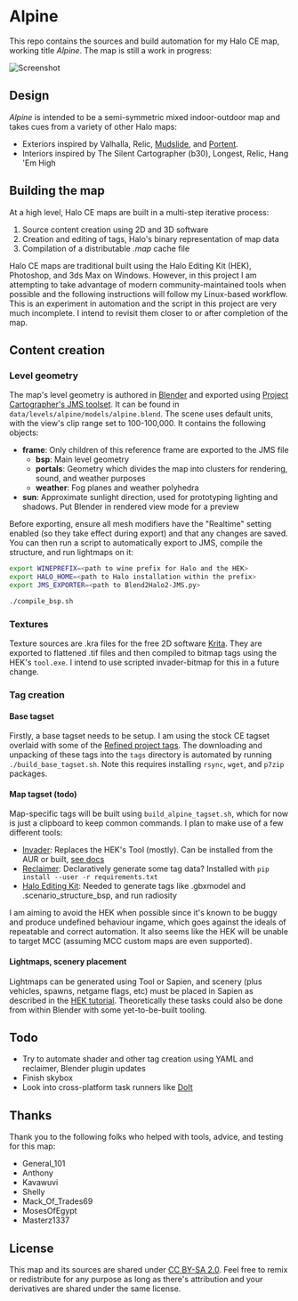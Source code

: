 # Alpine

This repo contains the sources and build automation for my Halo CE map, working title _Alpine_. The map is still a work in progress:

![Screenshot](screenshot.png)

## Design

_Alpine_ is intended to be a semi-symmetric mixed indoor-outdoor map and takes cues from a variety of other Halo maps:

* Exteriors inspired by Valhalla, Relic, [Mudslide](http://hce.halomaps.org/index.cfm?fid=528), and [Portent](http://hce.halomaps.org/index.cfm?fid=1796).
* Interiors inspired by The Silent Cartographer (b30), Longest, Relic, Hang 'Em High

## Building the map

At a high level, Halo CE maps are built in a multi-step iterative process:

1. Source content creation using 2D and 3D software
2. Creation and editing of tags, Halo's binary representation of map data
3. Compilation of a distributable _.map_ cache file

Halo CE maps are traditional built using the Halo Editing Kit (HEK), Photoshop, and 3ds Max on Windows. However, in this project I am attempting to take advantage of modern community-maintained tools when possible and the following instructions will follow my Linux-based workflow. This is an experiment in automation and the script in this project are very much incomplete. I intend to revisit them closer to or after completion of the map.

## Content creation
### Level geometry

The map's level geometry is authored in [Blender][2] and exported using [Project Cartographer's JMS toolset][1]. It can be found in `data/levels/alpine/models/alpine.blend`. The scene uses default units, with the view's clip range set to 100-100,000. It contains the following objects:

* **frame**: Only children of this reference frame are exported to the JMS file
  * **bsp**: Main level geometry
  * **portals**: Geometry which divides the map into clusters for rendering, sound, and weather purposes
  * **weather**: Fog planes and weather polyhedra
* **sun**: Approximate sunlight direction, used for prototyping lighting and shadows. Put Blender in rendered view mode for a preview

Before exporting, ensure all mesh modifiers have the "Realtime" setting enabled (so they take effect during export) and that any changes are saved. You can then run a script to automatically export to JMS, compile the structure, and run lightmaps on it:

```sh
export WINEPREFIX=<path to wine prefix for Halo and the HEK>
export HALO_HOME=<path to Halo installation within the prefix>
export JMS_EXPORTER=<path to Blend2Halo2-JMS.py>

./compile_bsp.sh
```

### Textures

Texture sources are .kra files for the free 2D software [Krita][7]. They are exported to flattened .tif files and then compiled to bitmap tags using the HEK's `tool.exe`. I intend to use scripted invader-bitmap for this in a future change.

### Tag creation
#### Base tagset

Firstly, a base tagset needs to be setup. I am using the stock CE tagset overlaid with some of the [Refined project tags][9]. The downloading and unpacking of these tags into the `tags` directory is automated by running `./build_base_tagset.sh`. Note this requires installing `rsync`, `wget`, and `p7zip` packages.

#### Map tagset (todo)

Map-specific tags will be built using `build_alpine_tagset.sh`, which for now is just a clipboard to keep common commands. I plan to make use of a few different tools:

* [Invader][4]: Replaces the HEK's Tool (mostly). Can be installed from the AUR or built, [see docs][10]
* [Reclaimer][5]: Declaratively generate some tag data? Installed with `pip install --user -r requirements.txt`
* [Halo Editing Kit][6]: Needed to generate tags like .gbxmodel and .scenario_structure_bsp, and run radiosity

I am aiming to avoid the HEK when possible since it's known to be buggy and produce undefined behaviour ingame, which goes against the ideals of repeatable and correct automation. It also seems like the HEK will be unable to target MCC (assuming MCC custom maps are even supported).

#### Lightmaps, scenery placement

Lightmaps can be generated using Tool or Sapien, and scenery (plus vehicles, spawns, netgame flags, etc) must be placed in Sapien as described in the [HEK tutorial][8]. Theoretically these tasks could also be done from within Blender with some yet-to-be-built tooling.

## Todo

* Try to automate shader and other tag creation using YAML and reclaimer, Blender plugin updates
* Finish skybox
* Look into cross-platform task runners like [DoIt][3]

## Thanks

Thank you to the following folks who helped with tools, advice, and testing for this map:

* General_101
* Anthony
* Kavawuvi
* Shelly
* Mack_Of_Trades69
* MosesOfEgypt
* Masterz1337

## License
This map and its sources are shared under [CC BY-SA 2.0](https://creativecommons.org/licenses/by-sa/2.0/). Feel free to remix or redistribute for any purpose as long as there's attribution and your derivatives are shared under the same license.


[1]: https://github.com/General-101/Halo-Jointed-Model-Blender-Toolset
[2]: https://www.blender.org/
[3]: https://pydoit.org/
[4]: https://github.com/Kavawuvi/invader
[5]: https://github.com/Sigmmma/reclaimer
[6]: http://hce.halomaps.org/index.cfm?fid=411
[7]: https://krita.org/en
[8]: http://hce.halomaps.org/hek/
[9]: https://www.reddit.com/r/HaloCERefined/
[10]: https://invader.opencarnage.net/
